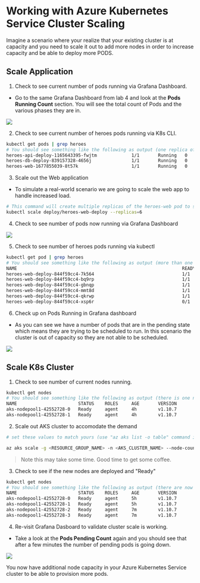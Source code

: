 # Working with Azure Kubernetes Service Cluster Scaling

Imagine a scenario where your realize that your existing cluster is at capacity and you need to scale it out to add more nodes in order to increase capacity and be able to deploy more PODS.

## Scale Application
1. Check to see current number of pods running via Grafana Dashboard.
* Go to the same Grafana Dashboard from lab 4 and look at the **Pods Running Count** section. You will see the total count of Pods and the various phases they are in.

![](img/9-grafana_podsrunning.png)

2. Check to see current number of heroes pods running via K8s CLI.
```bash
kubectl get pods | grep heroes
# You should see something like the following as output (one replica of each pod):
heroes-api-deploy-1165643395-fwjtm             1/1       Running   0          2d
heroes-db-deploy-839157328-4656j               1/1       Running   0          2d
heroes-web-1677855039-8t57k                    1/1       Running   0          2d
```
3. Scale out the Web application
* To simulate a real-world scenario we are going to scale the web app to handle increased load.
```bash
# This command will create multiple replicas of the heroes-web pod to simulate additional load on the cluster.
kubectl scale deploy/heroes-web-deploy --replicas=6
```
4. Check to see number of pods now running via Grafana Dashboard

![](img/9-grafana_podsrunning.png)

5. Check to see number of heroes pods running via kubectl
```bash
kubectl get pod | grep heroes
# You should see something like the following as output (more than one heroes-web pod and some of them in different states):
NAME                                                              READY     STATUS    RESTARTS   AGE
heroes-web-deploy-844f59cc4-7k564                                 1/1       Running   0          33m
heroes-web-deploy-844f59cc4-bq9rp                                 1/1       Running   0          40s
heroes-web-deploy-844f59cc4-gbnqp                                 1/1       Running   0          44m
heroes-web-deploy-844f59cc4-mmt8d                                 1/1       Running   0          1m
heroes-web-deploy-844f59cc4-qkrwp                                 1/1       Running   0          1m
heroes-web-deploy-844f59cc4-xsp6r                                 0/1       Pending   0          40s
```

6. Check up on Pods Running in Grafana dashboard
* As you can see we have a number of pods that are in the pending state which means they are trying to be scheduled to run. In this scenario the cluster is out of capacity so they are not able to be scheduled.

![](img/9-grafana_podspending.png)


## Scale K8s Cluster
1. Check to see number of current nodes running.
```bash
kubectl get nodes
# You should see something like the following as output (there is one node in the cluster):
NAME                       STATUS    ROLES     AGE       VERSION
aks-nodepool1-42552728-0   Ready     agent     4h        v1.10.7
aks-nodepool1-42552728-1   Ready     agent     4h        v1.10.7
```
2. Scale out AKS cluster to accomodate the demand
```bash
# set these values to match yours (use "az aks list -o table" command if necessary)

az aks scale -g <RESOURCE_GROUP_NAME> -n <AKS_CLUSTER_NAME> --node-count 4
```

> Note this may take some time. Good time to get some coffee. 

3. Check to see if the new nodes are deployed and "Ready"
```bash
kubectl get nodes
# You should see something like the following as output (there are now 4 nodes in the cluster):
NAME                       STATUS    ROLES     AGE       VERSION
aks-nodepool1-42552728-0   Ready     agent     5h        v1.10.7
aks-nodepool1-42552728-1   Ready     agent     5h        v1.10.7
aks-nodepool1-42552728-2   Ready     agent     7m        v1.10.7
aks-nodepool1-42552728-3   Ready     agent     7m        v1.10.7
```

4. Re-visit Grafana Dasboard to validate cluster scale is working.
* Take a look at the **Pods Pending Count** again and you should see that after a few minutes the number of pending pods is going down.

![](img/9-grafana_podsscaling.png)


You now have additional node capacity in your Azure Kubernetes Service cluster to be able to provision more pods.
